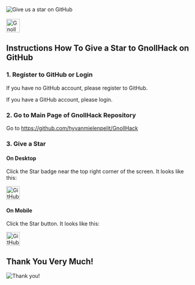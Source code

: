 <img alt="Give us a star on GitHub" src="https://github.com/user-attachments/assets/3c46fd78-9793-413a-90db-5bcca58c7a77" />
<br />
<br />

<img height="36" alt="GnollHack Stars" src="https://img.shields.io/github/stars/hyvanmielenpelit/gnollhack?style=social" />

## Instructions How To Give a Star to GnollHack on GitHub

### 1. Register to GitHub or Login

If you have no GitHub account, please register to GitHub.

If you have a GitHub account, please login.

### 2. Go to Main Page of GnollHack Repository

Go to https://github.com/hyvanmielenpelit/GnollHack

### 3. Give a Star

#### On Desktop

Click the Star badge near the top right corner of the screen. It looks like this:

<img height="36" alt="GitHub Star Button on Desktop" src="https://github.com/user-attachments/assets/03484925-ef5b-4c90-a124-1f9bb9d7b12c" />

#### On Mobile

Click the Star button. It looks like this:

<img width="36" height="36" alt="GitHub Star Button on Mobile" src="https://github.com/user-attachments/assets/afb636fb-c1e2-4f8b-a8c7-dde5334d8db5" />

## Thank You Very Much!

<img alt="Thank you!" src="https://github.com/user-attachments/assets/0220bd26-8538-4482-a7c3-1944177240d8" />
